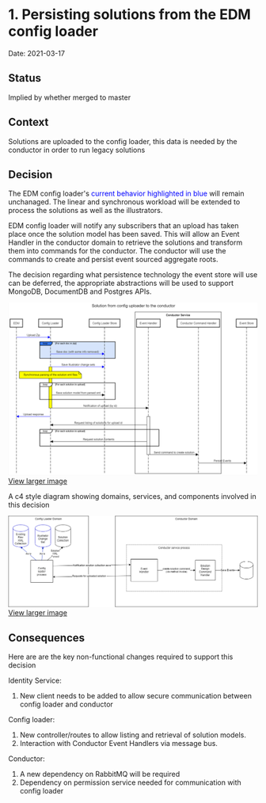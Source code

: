 # 1. Persisting solutions from the EDM config loader

Date: 2021-03-17

## Status

Implied by whether merged to master

## Context

Solutions are uploaded to the config loader, this data is needed by the conductor in order to run legacy solutions

## Decision

The EDM config loader's <span style="color:blue">current behavior highlighted in blue</span> will remain unchanaged. The linear and synchronous workload will be extended to process the solutions as well as the illustrators. 

EDM config loader will notify any subscribers that an upload has taken place once the solution model has been saved. This will allow an Event Handler in the conductor domain to retrieve the solutions and transform them into commands for the conductor. The conductor will use the commands to create and persist event sourced aggregate roots.

The decision regarding what persistence technology the event store will use can be deferred, the appropriate abstractions will be used to support MongoDB, DocumentDB and Postgres APIs.


![](0001-assets/sequencev4.png)
[View larger image](0001-assets/sequencev4.png)

A c4 style diagram showing domains, services, and components involved in this decision

![](0001-assets/domainsv4.png)
[View larger image](0001-assets/domainsv4.png)

## Consequences 

Here are are the key non-functional changes required to support this decision

Identity Service:

1. New client needs to be added to allow secure communication between config loader and conductor

Config loader:

1. New controller/routes to allow listing and retrieval of solution models.
3. Interaction with Conductor Event Handlers via message bus.

Conductor:

1. A new dependency on RabbitMQ will be required
2. Dependency on permission service needed for communication with config loader